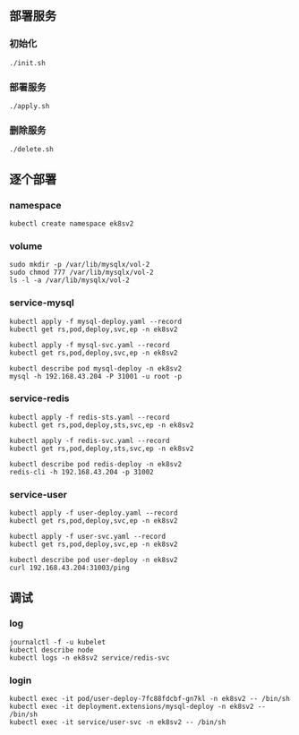 ## 部署服务

### 初始化
```
./init.sh
```

### 部署服务
```
./apply.sh
```

### 删除服务
```
./delete.sh
```

## 逐个部署

### namespace
```
kubectl create namespace ek8sv2
```
### volume
```
sudo mkdir -p /var/lib/mysqlx/vol-2
sudo chmod 777 /var/lib/mysqlx/vol-2
ls -l -a /var/lib/mysqlx/vol-2
```
### service-mysql
```
kubectl apply -f mysql-deploy.yaml --record  
kubectl get rs,pod,deploy,svc,ep -n ek8sv2  

kubectl apply -f mysql-svc.yaml --record  
kubectl get rs,pod,deploy,svc,ep -n ek8sv2  

kubectl describe pod mysql-deploy -n ek8sv2  
mysql -h 192.168.43.204 -P 31001 -u root -p  
```
### service-redis  
```
kubectl apply -f redis-sts.yaml --record  
kubectl get rs,pod,deploy,sts,svc,ep -n ek8sv2  

kubectl apply -f redis-svc.yaml --record  
kubectl get rs,pod,deploy,sts,svc,ep -n ek8sv2  

kubectl describe pod redis-deploy -n ek8sv2  
redis-cli -h 192.168.43.204 -p 31002  
```
### service-user  
```
kubectl apply -f user-deploy.yaml --record  
kubectl get rs,pod,deploy,svc,ep -n ek8sv2  

kubectl apply -f user-svc.yaml --record  
kubectl get rs,pod,deploy,svc,ep -n ek8sv2  

kubectl describe pod user-deploy -n ek8sv2  
curl 192.168.43.204:31003/ping  
```

## 调试

### log
```
journalctl -f -u kubelet
kubectl describe node
kubectl logs -n ek8sv2 service/redis-svc  
```
### login
```
kubectl exec -it pod/user-deploy-7fc88fdcbf-gn7kl -n ek8sv2 -- /bin/sh  
kubectl exec -it deployment.extensions/mysql-deploy -n ek8sv2 -- /bin/sh  
kubectl exec -it service/user-svc -n ek8sv2 -- /bin/sh  
```